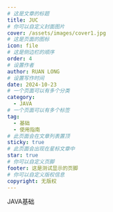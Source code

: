 ```yaml
---
# 这是文章的标题
title: JUC
# 你可以自定义封面图片
cover: /assets/images/cover1.jpg
# 这是页面的图标
icon: file
# 这是侧边栏的顺序
order: 4
# 设置作者
author: RUAN LONG
# 设置写作时间
date: 2024-10-23
# 一个页面可以有多个分类
category:
  - JAVA
# 一个页面可以有多个标签
tag:
  - 基础
  - 使用指南
# 此页面会在文章列表置顶
sticky: true
# 此页面会出现在星标文章中
star: true
# 你可以自定义页脚
footer: 这是测试显示的页脚
# 你可以自定义版权信息
copyright: 无版权
---
```


<!-- more -->
JAVA基础